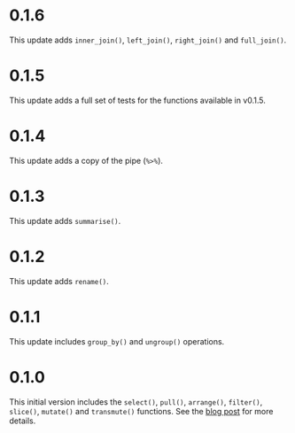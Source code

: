 # 0.1.6

This update adds `inner_join()`, `left_join()`, `right_join()` and `full_join()`.

# 0.1.5

This update adds a full set of tests for the functions available in v0.1.5.

# 0.1.4

This update adds a copy of the pipe (`%>%`).

# 0.1.3

This update adds `summarise()`.

# 0.1.2

This update adds `rename()`.

# 0.1.1

This update includes `group_by()` and `ungroup()` operations.

# 0.1.0

This initial version includes the `select()`, `pull()`, `arrange()`, `filter()`, `slice()`, `mutate()` and `transmute()` functions. See the [blog post](https://nathaneastwood.github.io/2020/02/15/building-a-base-dplyr-with-primitives/) for more details.
